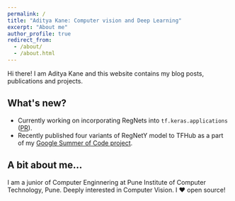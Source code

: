 ```yaml
---
permalink: /
title: "Aditya Kane: Computer vision and Deep Learning"
excerpt: "About me"
author_profile: true
redirect_from: 
  - /about/
  - /about.html
---
```


Hi there! I am Aditya Kane and this website contains my blog posts, publications and projects.
<br>

## What's new?

- Currently working on incorporating RegNets into `tf.keras.applications` ([PR](https://github.com/keras-team/keras/pull/15419)).
- Recently published four variants of RegNetY model to TFHub as a part of my [Google Summer of Code project](/opensource/gsoc2021report). 

## A bit about me...

I am a junior of Computer Enginnering at Pune Institute of Computer Technology, Pune. Deeply interested in Computer Vision. I ❤️ open source! 